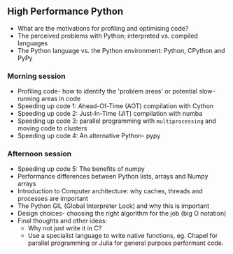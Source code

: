## High Performance Python

* What are the motivations for profiling and optimising code?
* The perceived problems with Python; interpreted vs. compiled languages
* The Python language vs. the Python environment: Python, CPython and PyPy

### Morning session 
* Profiling code- how to identify the 'problem areas' or potential slow-running areas in code
* Speeding up code 1: Ahead-Of-Time (AOT) compilation with Cython
* Speeding up code 2: Just-In-Time (JIT) compilation with numba
* Speeding up code 3: parallel programming with `multiprocessing` and moving code to clusters
* Speeding up code 4: An alternative Python- pypy


### Afternoon session 
* Speeding up code 5: The benefits of numpy
* Performance differences between Python lists, arrays and Numpy arrays
* Introduction to Computer architecture: why caches, threads and processes are important
* The Python GIL (Global Interpreter Lock) and why this is important
* Design choices- choosing the right algorithm for the job (big O notation)
* Final thoughts and other ideas:
    * Why not just write it in C?
    * Use a specialist language to write native functions, eg. Chapel for parallel programming or Julia for general purpose performant code.

